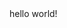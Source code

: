<!DOCTYPE html>
<html>
  <head>
    <meta charset="utf-8">
    <title>This is a test page!</title>
  </head>
  <body>
    hello world!
  </body>
</html>

